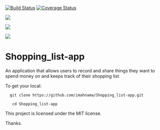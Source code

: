 [![Build Status](https://travis-ci.org/imahnama/Shopping_list-app.svg?branch=rahma)](https://travis-ci.org/imahnama/Shopping_list-app)
[![Coverage Status](https://coveralls.io/repos/github/imahnama/Shopping_list-app/badge.svg?branch=master)](https://coveralls.io/github/imahnama/Shopping_list-app?branch=master)

<a href="https://codeclimate.com/github/imahnama/Shopping_list-app/coverage"><img src="https://codeclimate.com/github/imahnama/Shopping_list-app/badges/coverage.svg" /></a>

<a href="https://codeclimate.com/github/imahnama/Shopping_list-app"><img src="https://codeclimate.com/github/imahnama/Shopping_list-app/badges/gpa.svg" /></a>

<a href="https://codeclimate.com/github/imahnama/Shopping_list-app"><img src="https://codeclimate.com/github/imahnama/Shopping_list-app/badges/issue_count.svg" /></a>


# Shopping_list-app
An application that allows users to record and share things they want to spend money on and keeps track of their shopping list

To get your local:

      git clone https://github.com/imahnama/Shopping_list-app.git

       cd Shopping_list-app

This project is licensed under the MIT license.

Thanks.
